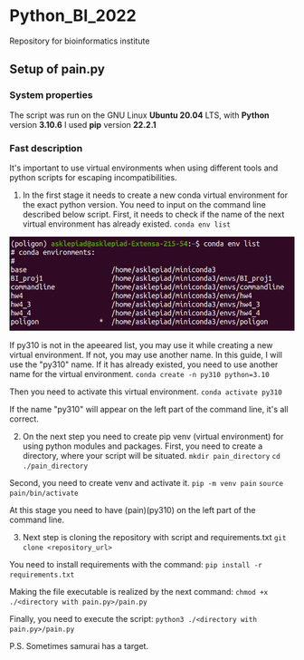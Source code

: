 # Python_BI_2022
Repository for bioinformatics institute

## Setup of pain.py


### System properties

The script was run on the GNU Linux **Ubuntu 20.04** LTS, with **Python** version **3.10.6**
I used **pip** version **22.2.1**


### Fast description

It's important to use virtual environments when using different tools and python scripts for escaping incompatibilities.
1. In the first stage it needs to create a new conda virtual environment for the exact python version. You need to input on the command line described below script. First, it needs to check if the name of the next virtual environment has already existed.
`conda env list`

![Example of the command's output](./Conda_env_list.png)

If py310 is not in the apeeared list, you may use it while creating a new virtual environment. If not, you may use another name. In this guide, I will use the "py310" name. If it has already existed, you need to use another name for the virtual environment.
`conda create -n py310 python=3.10`

Then you need to activate this virtual environment.
`conda activate py310`

If the name "py310" will appear on the left part of the command line, it's all correct.


2. On the next step you need to create pip venv (virtual environment) for using python modules and packages.
  First, you need to create a directory, where your script will be situated.
  `mkdir pain_directory`
  `cd ./pain_directory`
  
  Second, you need to create venv and activate it.
  `pip -m venv pain`
  `source pain/bin/activate`
  
  At this stage you need to have (pain)(py310) on the left part of the command line.
  
  
 3. Next step is cloning the repository with script and requirements.txt
  `git clone <repository_url>`
  
  You need to install requirements with the command:
  `pip install -r requirements.txt`
  
  Making the file executable is realized by the next command:
  `chmod +x ./<directory with pain.py>/pain.py`
  
  Finally, you need to execute the script:
  `python3 ./<directory with pain.py>/pain.py`
  
P.S. Sometimes samurai has a target.
